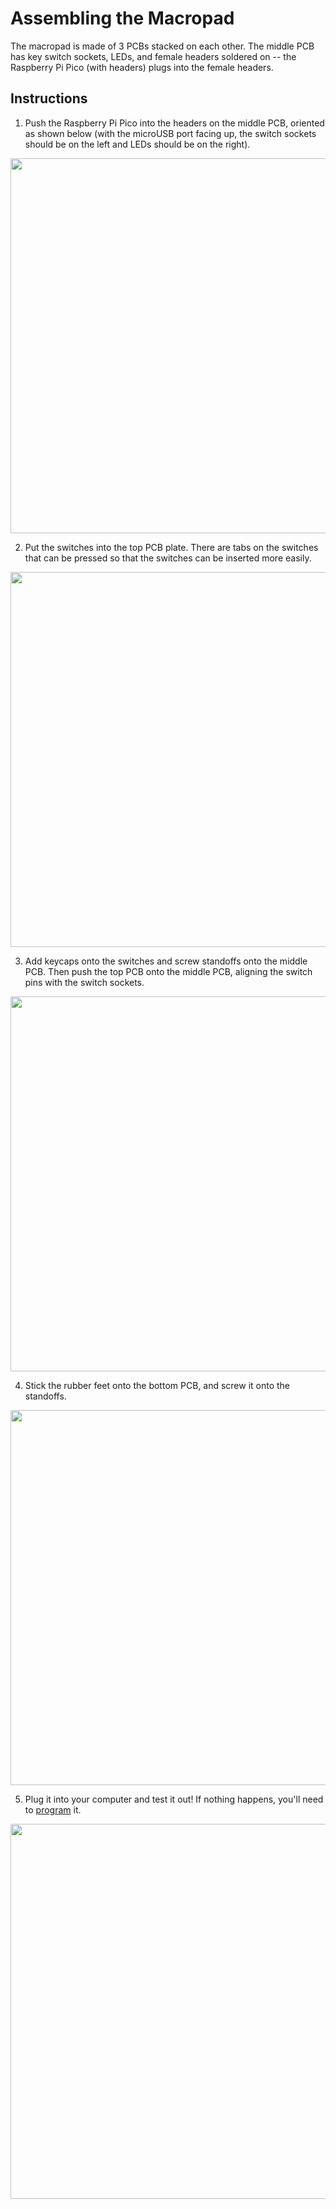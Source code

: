 # Assembling the Macropad

The macropad is made of 3 PCBs stacked on each other. The middle PCB has key switch sockets, LEDs, and female headers soldered on -- the Raspberry Pi Pico (with headers) plugs into the female headers.

## Instructions

1. Push the Raspberry Pi Pico into the headers on the middle PCB, oriented as shown below (with the microUSB port facing up, the switch sockets should be on the left and LEDs should be on the right).

<img src="https://user-images.githubusercontent.com/63619830/233807670-f79fe260-7f1c-4523-9eb5-1653a2666a0f.png" width="600">

2. Put the switches into the top PCB plate. There are tabs on the switches that can be pressed so that the switches can be inserted more easily.

<img src="https://user-images.githubusercontent.com/63619830/233807673-ff6b18ea-301d-4580-84f7-85e573c05019.png" width="600">

3. Add keycaps onto the switches and screw standoffs onto the middle PCB. Then push the top PCB onto the middle PCB, aligning the switch pins with the switch sockets.

<img src="https://user-images.githubusercontent.com/63619830/233807675-0a8109f5-e44f-49d1-af5d-471c4ff3e858.png" width="600">

4. Stick the rubber feet onto the bottom PCB, and screw it onto the standoffs.

<img src="https://user-images.githubusercontent.com/63619830/233807677-03992c00-1edf-4591-ba59-688bec56035a.png" width="600">

5. Plug it into your computer and test it out! If nothing happens, you'll need to [program](./PROGRAMMING.md) it.

<img src="https://user-images.githubusercontent.com/63619830/233807762-406ecad0-b9e0-4aeb-a931-7258d7d93615.png" width="600">
